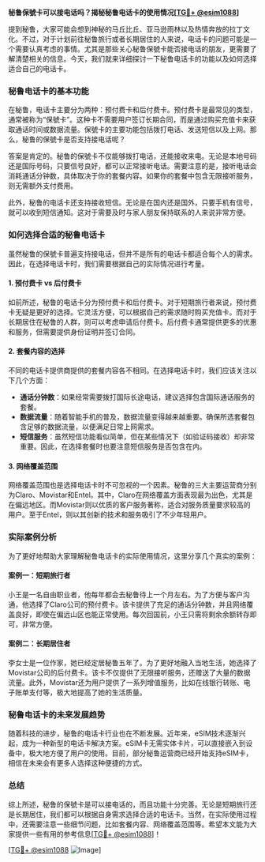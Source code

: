 **秘鲁保號卡可以接电话吗？揭秘秘鲁电话卡的使用情况[[TG💪+ @esim1088](https://t.me/s/esim1088)]**

提到秘鲁，大家可能会想到神秘的马丘比丘、亚马逊雨林以及热情奔放的拉丁文化。不过，对于计划前往秘鲁旅行或者长期居住的人来说，电话卡的问题可能是一个需要认真考虑的事情。尤其是那些关心秘鲁保號卡能否接电话的朋友，更需要了解清楚相关的信息。今天，我们就来详细探讨一下秘鲁电话卡的功能以及如何选择适合自己的电话卡。

### 秘鲁电话卡的基本功能

在秘鲁，电话卡主要分为两种：预付费卡和后付费卡。预付费卡是最常见的类型，通常被称为“保號卡”。这种卡不需要用户签订长期合同，而是通过购买充值卡来获取通话时间或数据流量。保號卡的主要功能包括拨打电话、发送短信以及上网。那么，秘鲁的保號卡是否支持接电话呢？

答案是肯定的。秘鲁的保號卡不仅能够拨打电话，还能接收来电。无论是本地号码还是国际号码，只要信号良好，都可以正常接听电话。需要注意的是，接听电话会消耗通话分钟数，具体取决于你的套餐内容。如果你的套餐中包含无限接听服务，则无需额外支付费用。

此外，秘鲁的电话卡还支持接收短信。无论是在国内还是国外，只要手机有信号，就可以收到短信通知。这对于需要及时与家人朋友保持联系的人来说非常方便。

### 如何选择合适的秘鲁电话卡

虽然秘鲁的保號卡普遍支持接电话，但并不是所有的电话卡都适合每个人的需求。因此，在选择电话卡时，我们需要根据自己的实际情况进行考量。

#### 1. 预付费卡 vs 后付费卡

如前所述，秘鲁的电话卡分为预付费卡和后付费卡。对于短期旅行者来说，预付费卡无疑是更好的选择。它灵活方便，可以根据自己的需求随时购买充值卡。而对于长期居住在秘鲁的人群，则可以考虑申请后付费卡。后付费卡通常提供更多的优惠和服务，但需要提供身份证明并签订合同。

#### 2. 套餐内容的选择

不同的电话卡提供商提供的套餐内容各不相同。在选择电话卡时，我们应该关注以下几个方面：

- **通话分钟数**：如果经常需要拨打国际长途电话，建议选择包含国际通话服务的套餐。
- **数据流量**：随着智能手机的普及，数据流量变得越来越重要。确保所选套餐包含足够的数据流量，以便满足日常上网需求。
- **短信服务**：虽然短信功能看似简单，但在某些情况下（如验证码接收）却非常重要。因此，在选择套餐时也要注意短信服务是否包含在内。

#### 3. 网络覆盖范围

网络覆盖范围也是选择电话卡时不可忽视的一个因素。秘鲁的三大主要运营商分别为Claro、Movistar和Entel。其中，Claro在网络覆盖方面表现最为出色，尤其是在偏远地区。而Movistar则以优质的客户服务著称，适合对服务质量要求较高的用户。至于Entel，则以其创新的技术和服务吸引了不少年轻用户。

### 实际案例分析

为了更好地帮助大家理解秘鲁电话卡的实际使用情况，这里分享几个真实的案例：

#### 案例一：短期旅行者

小王是一名自由职业者，他每年都会去秘鲁待上一个月左右。为了方便与客户沟通，他选择了Claro公司的预付费卡。该卡提供了充足的通话分钟数，并且网络覆盖良好，即使在偏远山区也能正常使用。每次回国前，小王只需将剩余余额转存即可，非常方便。

#### 案例二：长期居住者

李女士是一位作家，她已经定居秘鲁五年了。为了更好地融入当地生活，她选择了Movistar公司的后付费卡。该卡不仅提供了无限接听服务，还赠送了大量的数据流量。此外，Movistar还为用户提供了一系列增值服务，比如在线银行转账、电子账单支付等，极大地提高了她的生活质量。

### 秘鲁电话卡的未来发展趋势

随着科技的进步，秘鲁的电话卡行业也在不断发展。近年来，eSIM技术逐渐兴起，成为一种新型的电话卡解决方案。eSIM卡无需实体卡片，可以直接嵌入到设备中，极大地方便了用户的使用。目前，部分秘鲁运营商已经开始支持eSIM卡，相信在未来会有更多人选择这种便捷的方式。

### 总结

综上所述，秘鲁的保號卡是可以接电话的，而且功能十分完善。无论是短期旅行还是长期居住，我们都可以根据自身需求选择合适的电话卡。当然，在实际使用过程中，还需要注意一些细节问题，比如套餐内容、网络覆盖范围等。希望本文能为大家提供一些有用的参考信息[[TG💪+ @esim1088](https://t.me/s/esim1088)]！

[[TG💪+ @esim1088](https://t.me/s/esim1088) ![Image](https://i.postimg.cc/4NQfJmqS/Snipaste-2025-05-13-00-14-12.png)]